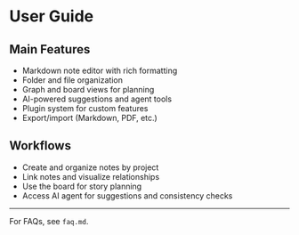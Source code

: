 # User Guide

## Main Features
- Markdown note editor with rich formatting
- Folder and file organization
- Graph and board views for planning
- AI-powered suggestions and agent tools
- Plugin system for custom features
- Export/import (Markdown, PDF, etc.)

## Workflows
- Create and organize notes by project
- Link notes and visualize relationships
- Use the board for story planning
- Access AI agent for suggestions and consistency checks

---

For FAQs, see `faq.md`.
